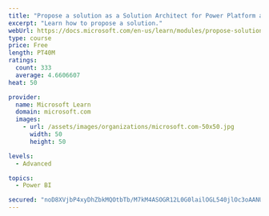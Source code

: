 ```yaml
---
title: "Propose a solution as a Solution Architect for Power Platform and Dynamics 365"
excerpt: "Learn how to propose a solution."
webUrl: https://docs.microsoft.com/en-us/learn/modules/propose-solution/
type: course
price: Free
length: PT40M
ratings:
  count: 333
  average: 4.6606607
heat: 50

provider:
  name: Microsoft Learn
  domain: microsoft.com
  images:
    - url: /assets/images/organizations/microsoft.com-50x50.jpg
      width: 50
      height: 50

levels:
  - Advanced

topics:
  - Power BI

secured: "noD8XVjbP4xyDhZbkMQOtbTb/M7kM4ASOGR12L0G0lailOGL540jlOc3oAANU/eYB814+2JgtdVtZaVy4vt9JLgUo1Sl3h4lJH4wWhkoeoI5LxtZVnfoPKx2QN7bYWSrYJD0D4q8bzgXUVfpKHcriSLUbUSbpTqZxvDhirYAVvz7PsPbzvQO1+DTa4jzvJhio4itKjLHcESU/oRAHO/tkqHr0QmQAM6LRcMoNfdnfbmPcH6DxEiYtB/u8RqBKKOFwKeapRpLXl5EjL/MZmxaK8Kln/FMndUcgl9rEOfjy/Df70HXngRkAX09L00gpXPdtdjVhP9wK+Vd0G8/08OooFKAlEPBqTkJS9M4zynMCmNPNl9rnN2wu8n/jRBQTRhivev7PsDHbZwDr/Ejoxh43sTXtL0DBVvOMMdW1GYJZGE=;/M8MfnLHmVNbpQc9qi/DWw=="
---
```


